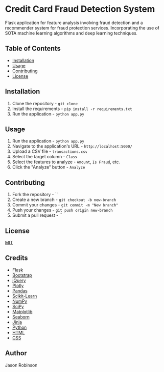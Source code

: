 # Credit Card Fraud Detection System

Flask application for feature analysis involving fraud detection and a recommender system for fraud protection services. Incorporating the use of SOTA machine learning algorithms and deep learning techniques.

## Table of Contents
- [Installation](#installation)
- [Usage](#usage)
- [Contributing](#contributing)
- [License](#license)

## Installation
1. Clone the repository - `git clone`
2. Install the requirements - `pip install -r requirements.txt`
3. Run the application - `python app.py`

## Usage
1. Run the application - `python app.py`
2. Navigate to the application's URL - `http://localhost:5000/`
3. Upload a CSV file - `transactions.csv`
4. Select the target column - `Class`
5. Select the features to analyze - `Amount`, `Is Fraud`, etc.
6. Click the "Analyze" button - `Analyze`

## Contributing
1. Fork the repository - ``
2. Create a new branch - `git checkout -b new-branch`
3. Commit your changes - `git commit -m "New branch"`
4. Push your changes - `git push origin new-branch`
5. Submit a pull request - ``

## License
[MIT](https://choosealicense.com/licenses/mit/)

## Credits
- [Flask](https://flask.palletsprojects.com/en/1.1.x/)
- [Bootstrap](https://getbootstrap.com/)
- [jQuery](https://jquery.com/)
- [Plotly](https://plotly.com/)
- [Pandas](https://pandas.pydata.org/)
- [Scikit-Learn](https://scikit-learn.org/stable/)
- [NumPy](https://numpy.org/)
- [SciPy](https://www.scipy.org/)
- [Matplotlib](https://matplotlib.org/)
- [Seaborn](https://seaborn.pydata.org/)
- [Jinja](https://jinja.palletsprojects.com/en/2.11.x/)
- [Python](https://www.python.org/)
- [HTML](https://html.spec.whatwg.org/)
- [CSS](https://www.w3.org/Style/CSS/Overview.en.html)


## Author
Jason Robinson